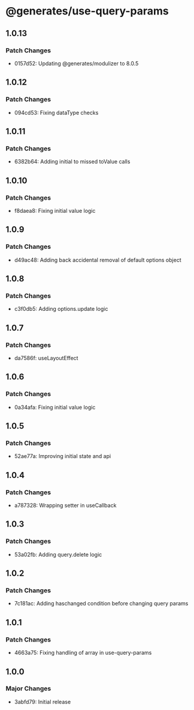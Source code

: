 # @generates/use-query-params

## 1.0.13

### Patch Changes

- 0157d52: Updating @generates/modulizer to 8.0.5

## 1.0.12

### Patch Changes

- 094cd53: Fixing dataType checks

## 1.0.11

### Patch Changes

- 6382b64: Adding initial to missed toValue calls

## 1.0.10

### Patch Changes

- f8daea8: Fixing initial value logic

## 1.0.9

### Patch Changes

- d49ac48: Adding back accidental removal of default options object

## 1.0.8

### Patch Changes

- c3f0db5: Adding options.update logic

## 1.0.7

### Patch Changes

- da7586f: useLayoutEffect

## 1.0.6

### Patch Changes

- 0a34afa: Fixing initial value logic

## 1.0.5

### Patch Changes

- 52ae77a: Improving initial state and api

## 1.0.4

### Patch Changes

- a787328: Wrapping setter in useCallback

## 1.0.3

### Patch Changes

- 53a02fb: Adding query.delete logic

## 1.0.2

### Patch Changes

- 7c181ac: Adding haschanged condition before changing query params

## 1.0.1

### Patch Changes

- 4663a75: Fixing handling of array in use-query-params

## 1.0.0

### Major Changes

- 3abfd79: Initial release
